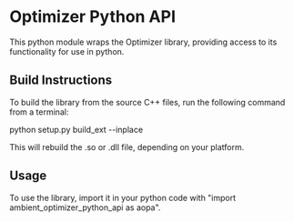 # Optimizer Python API

This python module wraps the Optimizer library, providing access to its functionality for use in python.

## Build Instructions

To build the library from the source C++ files, run the following command from a terminal:

python setup.py build_ext --inplace

This will rebuild the .so or .dll file, depending on your platform.

## Usage

To use the library, import it in your python code with "import ambient_optimizer_python_api as aopa".

